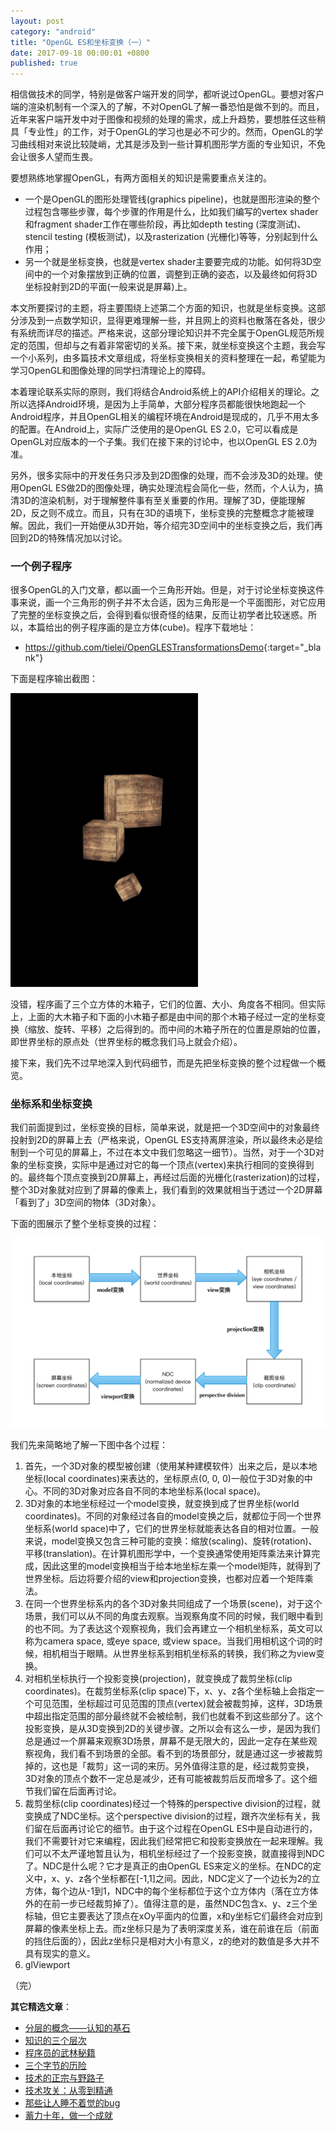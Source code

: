 ```yaml
---
layout: post
category: "android"
title: "OpenGL ES和坐标变换（一）"
date: 2017-09-18 00:00:01 +0800
published: true
---
```


相信做技术的同学，特别是做客户端开发的同学，都听说过OpenGL。要想对客户端的渲染机制有一个深入的了解，不对OpenGL了解一番恐怕是做不到的。而且，近年来客户端开发中对于图像和视频的处理的需求，成上升趋势，要想胜任这些稍具「专业性」的工作，对于OpenGL的学习也是必不可少的。然而，OpenGL的学习曲线相对来说比较陡峭，尤其是涉及到一些计算机图形学方面的专业知识，不免会让很多人望而生畏。

<!--more-->

要想熟练地掌握OpenGL，有两方面相关的知识是需要重点关注的。

* 一个是OpenGL的图形处理管线(graphics pipeline)，也就是图形渲染的整个过程包含哪些步骤，每个步骤的作用是什么，比如我们编写的vertex shader和fragment shader工作在哪些阶段，再比如depth testing (深度测试)、stencil testing (模板测试)，以及rasterization (光栅化)等等，分别起到什么作用；
* 另一个就是坐标变换，也就是vertex shader主要要完成的功能。如何将3D空间中的一个对象摆放到正确的位置，调整到正确的姿态，以及最终如何将3D坐标投射到2D的平面(一般来说是屏幕)上。

本文所要探讨的主题，将主要围绕上述第二个方面的知识，也就是坐标变换。这部分涉及到一点数学知识，显得更难理解一些，并且网上的资料也散落在各处，很少有系统而详尽的描述。严格来说，这部分理论知识并不完全属于OpenGL规范所规定的范围，但却与之有着非常密切的关系。接下来，就坐标变换这个主题，我会写一个小系列，由多篇技术文章组成，将坐标变换相关的资料整理在一起，希望能为学习OpenGL和图像处理的同学扫清理论上的障碍。

本着理论联系实际的原则，我们将结合Android系统上的API介绍相关的理论。之所以选择Android环境，是因为上手简单，大部分程序员都能很快地跑起一个Android程序，并且OpenGL相关的编程环境在Android是现成的，几乎不用太多的配置。在Android上，实际广泛使用的是OpenGL ES 2.0，它可以看成是OpenGL对应版本的一个子集。我们在接下来的讨论中，也以OpenGL ES 2.0为准。

另外，很多实际中的开发任务只涉及到2D图像的处理，而不会涉及3D的处理。使用OpenGL ES做2D的图像处理，确实处理流程会简化一些，然而，个人认为，搞清3D的渲染机制，对于理解整件事有至关重要的作用。理解了3D，便能理解2D，反之则不成立。而且，只有在3D的语境下，坐标变换的完整概念才能被理解。因此，我们一开始便从3D开始，等介绍完3D空间中的坐标变换之后，我们再回到2D的特殊情况加以讨论。

### 一个例子程序

很多OpenGL的入门文章，都以画一个三角形开始。但是，对于讨论坐标变换这件事来说，画一个三角形的例子并不太合适，因为三角形是一个平面图形，对它应用了完整的坐标变换之后，会得到看似很奇怪的结果，反而让初学者比较迷惑。所以，本篇给出的例子程序画的是立方体(cube)。程序下载地址：

* <https://github.com/tielei/OpenGLESTransformationsDemo>{:target="_blank"}

下面是程序输出截图：

[<img src="/assets/photos_opengl_trans/cube_drawing.png" style="width:300px" alt="例子程序输出截图" />](/assets/photos_opengl_trans/cube_drawing.png)

没错，程序画了三个立方体的木箱子，它们的位置、大小、角度各不相同。但实际上，上面的大木箱子和下面的小木箱子都是由中间的那个木箱子经过一定的坐标变换（缩放、旋转、平移）之后得到的。而中间的木箱子所在的位置是原始的位置，即世界坐标的原点处（世界坐标的概念我们马上就会介绍）。

接下来，我们先不过早地深入到代码细节，而是先把坐标变换的整个过程做一个概览。

### 坐标系和坐标变换

我们前面提到过，坐标变换的目标，简单来说，就是把一个3D空间中的对象最终投射到2D的屏幕上去（严格来说，OpenGL ES支持离屏渲染，所以最终未必是绘制到一个可见的屏幕上，不过在本文中我们忽略这一细节）。当然，对于一个3D对象的坐标变换，实际中是通过对它的每一个顶点(vertex)来执行相同的变换得到的。最终每个顶点变换到2D屏幕上，再经过后面的光栅化(rasterization)的过程，整个3D对象就对应到了屏幕的像素上，我们看到的效果就相当于透过一个2D屏幕「看到了」3D空间的物体（3D对象）。

下面的图展示了整个坐标变换的过程：

[<img src="/assets/photos_opengl_trans/coordinate_system_overview.png" style="width:600px" alt="坐标变换概览图" />](/assets/photos_opengl_trans/coordinate_system_overview.png)

我们先来简略地了解一下图中各个过程：

1.  首先，一个3D对象的模型被创建（使用某种建模软件）出来之后，是以本地坐标(local coordinates)来表达的，坐标原点(0, 0, 0)一般位于3D对象的中心。不同的3D对象对应各自不同的本地坐标系(local space)。
2. 3D对象的本地坐标经过一个model变换，就变换到成了世界坐标(world coordinates)。不同的对象经过各自的model变换之后，就都位于同一个世界坐标系(world space)中了，它们的世界坐标就能表达各自的相对位置。一般来说，model变换又包含三种可能的变换：缩放(scaling)、旋转(rotation)、平移(translation)。在计算机图形学中，一个变换通常使用矩阵乘法来计算完成，因此这里的model变换相当于给本地坐标左乘一个model矩阵，就得到了世界坐标。后边将要介绍的view和projection变换，也都对应着一个矩阵乘法。
3. 在同一个世界坐标系内的各个3D对象共同组成了一个场景(scene)，对于这个场景，我们可以从不同的角度去观察。当观察角度不同的时候，我们眼中看到的也不同。为了表达这个观察视角，我们会再建立一个相机坐标系，英文可以称为camera space, 或eye space, 或view space。当我们用相机这个词的时候，相机相当于眼睛。从世界坐标系到相机坐标系的转换，我们称之为view变换。
4. 对相机坐标执行一个投影变换(projection)，就变换成了裁剪坐标(clip coordinates)。在裁剪坐标系(clip space)下，x、y、z各个坐标轴上会指定一个可见范围，坐标超过可见范围的顶点(vertex)就会被裁剪掉，这样，3D场景中超出指定范围的部分最终就不会被绘制，我们也就看不到这些部分了。这个投影变换，是从3D变换到2D的关键步骤。之所以会有这么一步，是因为我们总是通过一个屏幕来观察3D场景，屏幕不是无限大的，因此一定存在某些观察视角，我们看不到场景的全部。看不到的场景部分，就是通过这一步被裁剪掉的，这也是「裁剪」这一词的来历。另外值得注意的是，经过裁剪变换，3D对象的顶点个数不一定总是减少，还有可能被裁剪后反而增多了。这个细节我们留在后面再讨论。
5. 裁剪坐标(clip coordinates)经过一个特殊的perspective division的过程，就变换成了NDC坐标。这个perspective division的过程，跟齐次坐标有关，我们留在后面再讨论它的细节。由于这个过程在OpenGL ES中是自动进行的，我们不需要针对它来编程，因此我们经常把它和投影变换放在一起来理解。我们可以不太严谨地暂且认为，相机坐标经过了一个投影变换，就直接得到NDC了。NDC是什么呢？它才是真正的由OpenGL ES来定义的坐标。在NDC的定义中，x、y、z各个坐标都在[-1,1]之间。因此，NDC定义了一个边长为2的立方体，每个边从-1到1，NDC中的每个坐标都位于这个立方体内（落在立方体外的在前一步已经裁剪掉了）。值得注意的是，虽然NDC包含x、y、z三个坐标轴，但它主要表达了顶点在xOy平面内的位置，x和y坐标它们最终会对应到屏幕的像素坐标上去。而z坐标只是为了表明深度关系，谁在前谁在后（前面的挡住后面的），因此z坐标只是相对大小有意义，z的绝对的数值是多大并不具有现实的意义。
6. glViewport

（完）







































**其它精选文章**：

* [分层的概念——认知的基石](https://mp.weixin.qq.com/s?__biz=MzA4NTg1MjM0Mg==&mid=2657261549&idx=1&sn=350d445acf339ce19e7aab1ff19d92d0&chksm=84479e34b3301722aea0aaaa6f74656dd3e9509d70bf5719fb3992d744312bdd1484fc0c1852#rd)
* [知识的三个层次](/posts/blog-knowledge-hierarchy.html)
* [程序员的武林秘籍](https://mp.weixin.qq.com/s?__biz=MzA4NTg1MjM0Mg==&mid=2657261552&idx=1&sn=dca554ca23c19394b1e0863bf08b5d49&chksm=84479e29b330173fc24e9c32e20ccd628ddfc6f9c71546dc31f4ebee49fca1c1bc4cc19d31c7#rd)
* [三个字节的历险](https://mp.weixin.qq.com/s?__biz=MzA4NTg1MjM0Mg==&mid=2657261541&idx=1&sn=2f1ea200389d82e7340a5b4103968d7f&chksm=84479e3cb330172a6b2285d4199822143ad05ef8e8c878b98d4ee4f857664c3d15f54e0aab50#rd)
* [技术的正宗与野路子](https://mp.weixin.qq.com/s?__biz=MzA4NTg1MjM0Mg==&mid=2657261357&idx=1&sn=ebb11a1623e00ca8e6ad55c9ad6b2547#rd)
* [技术攻关：从零到精通](https://mp.weixin.qq.com/s?__biz=MzA4NTg1MjM0Mg==&mid=2657261530&idx=1&sn=6e2e80a0895325861541c2b4266ae374&chksm=84479e03b3301715c53f0eebff06f6eca7d4a4089a635a2628e31480a5ca9e328403992f435b#rd)
* [那些让人睡不着觉的bug](https://mp.weixin.qq.com/s?__biz=MzA4NTg1MjM0Mg==&mid=2657261538&idx=1&sn=0e4f6bec50f450528877cb7787fdc322&chksm=84479e3bb330172d988f3f3981c4af06d6898a236ebdb9aca35f3fe15c8b89f25b1981ca9c79#rd)
* [蓄力十年，做一个成就](https://mp.weixin.qq.com/s?__biz=MzA4NTg1MjM0Mg==&mid=2657261524&idx=1&sn=f41934e050c964edd71371923c89e7cc&chksm=84479e0db330171b4211c0c31d11f94ed2508a68adc8760b173e448c26ab7b99964d5038c4dd#rd)

